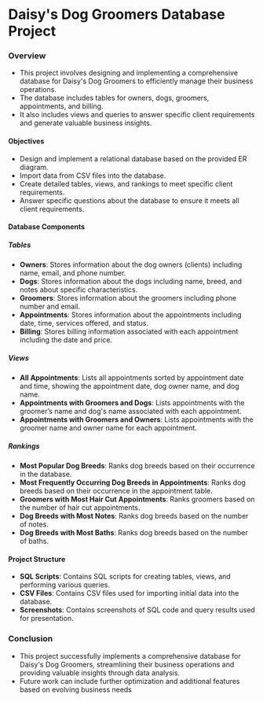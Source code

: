 
# Daisy's Dog Groomers Database Project

### Overview

- This project involves designing and implementing a comprehensive database for Daisy's Dog Groomers to efficiently manage their business operations.
- The database includes tables for owners, dogs, groomers, appointments, and billing.
- It also includes views and queries to answer specific client requirements and generate valuable business insights.

#### Objectives

- Design and implement a relational database based on the provided ER diagram.
- Import data from CSV files into the database.
- Create detailed tables, views, and rankings to meet specific client requirements.
- Answer specific questions about the database to ensure it meets all client requirements.

#### Database Components

##### Tables

- **Owners**: Stores information about the dog owners (clients) including name, email, and phone number.
- **Dogs**: Stores information about the dogs including name, breed, and notes about specific characteristics.
- **Groomers**: Stores information about the groomers including phone number and email.
- **Appointments**: Stores information about the appointments including date, time, services offered, and status.
- **Billing**: Stores billing information associated with each appointment including the date and price.

##### Views

- **All Appointments**: Lists all appointments sorted by appointment date and time, showing the appointment date, dog owner name, and dog name.
- **Appointments with Groomers and Dogs**: Lists appointments with the groomer’s name and dog's name associated with each appointment.
- **Appointments with Groomers and Owners**: Lists appointments with the groomer name and owner name for each appointment.

##### Rankings

- **Most Popular Dog Breeds**: Ranks dog breeds based on their occurrence in the database.
- **Most Frequently Occurring Dog Breeds in Appointments**: Ranks dog breeds based on their occurrence in the appointment table.
- **Groomers with Most Hair Cut Appointments**: Ranks groomers based on the number of hair cut appointments.
- **Dog Breeds with Most Notes**: Ranks dog breeds based on the number of notes.
- **Dog Breeds with Most Baths**: Ranks dog breeds based on the number of baths.

#### Project Structure

- **SQL Scripts**: Contains SQL scripts for creating tables, views, and performing various queries.
- **CSV Files**: Contains CSV files used for importing initial data into the database.
- **Screenshots**: Contains screenshots of SQL code and query results used for presentation.

### Conclusion
- This project successfully implements a comprehensive database for Daisy's Dog Groomers, streamlining their business operations and 
providing valuable insights through data analysis.
- Future work can include further optimization and additional features based on evolving business needs




